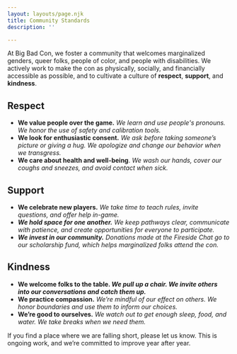 ```yaml
---
layout: layouts/page.njk
title: Community Standards
description: ''

---
```

At Big Bad Con, we foster a community that welcomes marginalized genders, queer folks, people of color, and people with disabilities. We actively work to make the con as physically, socially, and financially accessible as possible, and to cultivate a culture of **respect**, **support**, and **kindness**.

## **Respect**

* **We value people over the game.** _We learn and use people's pronouns. We honor the use of safety and calibration tools._
* **We look for enthusiastic consent.** _We ask before taking someone’s picture or giving a hug. We apologize and change our behavior when we transgress._
* **We care about health and well-being**. _We wash our hands, cover our coughs and sneezes, and avoid contact when sick._

## **Support**

* **We celebrate new players.** _We take time to teach rules, invite questions, and offer help in-game._
* **_We hold space for one another._** _We keep pathways clear, communicate with patience, and create opportunities for everyone to participate._
* **_We invest in our community._** _Donations made at the Fireside Chat go to our scholarship fund, which helps marginalized folks attend the con._

## **Kindness**

* **We welcome folks to the table. _We pull up a chair. We invite others into our conversations and catch them up._**
* **We practice compassion.** _We’re mindful of our effect on others. We honor boundaries and use them to inform our choices._
* **We’re good to ourselves.** _We watch out to get enough sleep, food, and water. We take breaks when we need them._

If you find a place where we are falling short, please let us know. This is ongoing work, and we’re committed to improve year after year.